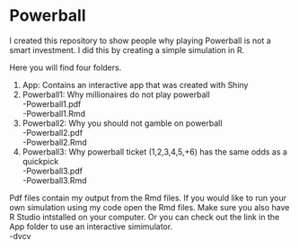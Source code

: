 # Powerball
I created this repository to show people why playing Powerball is not a smart investment. I did this by creating a simple simulation in R. 

Here you will find four folders. 

1. App: Contains an interactive app that was created with Shiny  
2. Powerball1: Why millionaires do not play powerball    
  -Powerball1.pdf  
  -Powerball1.Rmd  
3. Powerball2: Why you should not gamble on powerball   
  -Powerball2.pdf  
  -Powerball2.Rmd  
4. Powerball3: Why powerball ticket (1,2,3,4,5,+6) has the same odds as a quickpick    
  -Powerball3.pdf  
  -Powerball3.Rmd  
  
Pdf files contain my output from the Rmd files. If you would like to run your own simulation using my code open the Rmd files. Make sure you also have R Studio intstalled on your computer. Or you can check out the link in the App folder to use an interactive simimulator.   
-dvcv


